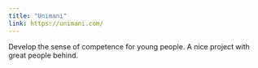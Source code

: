 ```yaml
---
title: "Unimani"
link: https://unimani.com/
---
```


Develop the sense of competence for young people. A nice project with great people behind.
